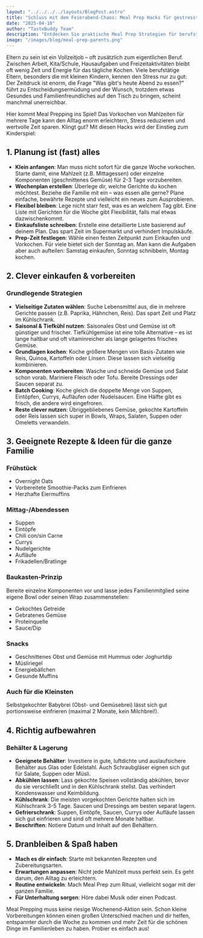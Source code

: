 ```yaml
---
layout: "../../../../layouts/BlogPost.astro"
title: "Schluss mit dem Feierabend-Chaos: Meal Prep Hacks für gestresste Eltern"
date: "2025-04-10"
author: "TasteBuddy Team"
description: "Entdecken Sie praktische Meal Prep Strategien für berufstätige Eltern. Lernen Sie, wie Sie mit cleverer Essensvorbereitung Zeit sparen, Stress reduzieren und trotzdem gesunde Mahlzeiten für die ganze Familie zubereiten können."
image: "/images/blog/meal-prep-parents.png"
---
```


Eltern zu sein ist ein Vollzeitjob – oft zusätzlich zum eigentlichen Beruf. Zwischen Arbeit, Kita/Schule, Hausaufgaben und Freizeitaktivitäten bleibt oft wenig Zeit und Energie für das tägliche Kochen. Viele berufstätige Eltern, besonders die mit kleinen Kindern, kennen den Stress nur zu gut: Der Zeitdruck ist enorm, die Frage "Was gibt's heute Abend zu essen?" führt zu Entscheidungsermüdung und der Wunsch, trotzdem etwas Gesundes und Familienfreundliches auf den Tisch zu bringen, scheint manchmal unerreichbar.

Hier kommt Meal Prepping ins Spiel! Das Vorkochen von Mahlzeiten für mehrere Tage kann den Alltag enorm erleichtern, Stress reduzieren und wertvolle Zeit sparen. Klingt gut? Mit diesen Hacks wird der Einstieg zum Kinderspiel:

## 1. Planung ist (fast) alles

- **Klein anfangen**: Man muss nicht sofort für die ganze Woche vorkochen. Starte damit, eine Mahlzeit (z.B. Mittagessen) oder einzelne Komponenten (geschnittenes Gemüse) für 2-3 Tage vorzubereiten.
- **Wochenplan erstellen**: Überlege dir, welche Gerichte du kochen möchtest. Beziehe die Familie mit ein – was essen alle gerne? Plane einfache, bewährte Rezepte und vielleicht ein neues zum Ausprobieren.
- **Flexibel bleiben**: Lege nicht starr fest, was es an welchem Tag gibt. Eine Liste mit Gerichten für die Woche gibt Flexibilität, falls mal etwas dazwischenkommt.
- **Einkaufsliste schreiben**: Erstelle eine detaillierte Liste basierend auf deinem Plan. Das spart Zeit im Supermarkt und verhindert Impulskäufe.
- **Prep-Zeit festlegen**: Wähle einen festen Zeitpunkt zum Einkaufen und Vorkochen. Für viele bietet sich der Sonntag an. Man kann die Aufgaben aber auch aufteilen: Samstag einkaufen, Sonntag schnibbeln, Montag kochen.

## 2. Clever einkaufen & vorbereiten

### Grundlegende Strategien
- **Vielseitige Zutaten wählen**: Suche Lebensmittel aus, die in mehrere Gerichte passen (z.B. Paprika, Hähnchen, Reis). Das spart Zeit und Platz im Kühlschrank.
- **Saisonal & Tiefkühl nutzen**: Saisonales Obst und Gemüse ist oft günstiger und frischer. Tiefkühlgemüse ist eine tolle Alternative – es ist lange haltbar und oft vitaminreicher als lange gelagertes frisches Gemüse.
- **Grundlagen kochen**: Koche größere Mengen von Basis-Zutaten wie Reis, Quinoa, Kartoffeln oder Linsen. Diese lassen sich vielseitig kombinieren.
- **Komponenten vorbereiten**: Wasche und schneide Gemüse und Salat schon vorab. Mariniere Fleisch oder Tofu. Bereite Dressings oder Saucen separat zu.
- **Batch Cooking**: Koche gleich die doppelte Menge von Suppen, Eintöpfen, Currys, Aufläufen oder Nudelsaucen. Eine Hälfte gibt es frisch, die andere wird eingefroren.
- **Reste clever nutzen**: Übriggebliebenes Gemüse, gekochte Kartoffeln oder Reis lassen sich super in Bowls, Wraps, Salaten, Suppen oder Omeletts verwandeln.

## 3. Geeignete Rezepte & Ideen für die ganze Familie

### Frühstück
- Overnight Oats
- Vorbereitete Smoothie-Packs zum Einfrieren
- Herzhafte Eiermuffins

### Mittag-/Abendessen
- Suppen
- Eintöpfe
- Chili con/sin Carne
- Currys
- Nudelgerichte
- Aufläufe
- Frikadellen/Bratlinge

### Baukasten-Prinzip
Bereite einzelne Komponenten vor und lasse jedes Familienmitglied seine eigene Bowl oder seinen Wrap zusammenstellen:
- Gekochtes Getreide
- Gebratenes Gemüse
- Proteinquelle
- Sauce/Dip

### Snacks
- Geschnittenes Obst und Gemüse mit Hummus oder Joghurtdip
- Müsliriegel
- Energiebällchen
- Gesunde Muffins

### Auch für die Kleinsten
Selbstgekochter Babybrei (Obst- und Gemüsebrei) lässt sich gut portionsweise einfrieren (maximal 2 Monate, kein Milchbrei!).

## 4. Richtig aufbewahren

### Behälter & Lagerung
- **Geeignete Behälter**: Investiere in gute, luftdichte und auslaufsichere Behälter aus Glas oder Edelstahl. Auch Schraubgläser eignen sich gut für Salate, Suppen oder Müsli.
- **Abkühlen lassen**: Lass gekochte Speisen vollständig abkühlen, bevor du sie verschließt und in den Kühlschrank stellst. Das verhindert Kondenswasser und Keimbildung.
- **Kühlschrank**: Die meisten vorgekochten Gerichte halten sich im Kühlschrank 3-5 Tage. Saucen und Dressings am besten separat lagern.
- **Gefrierschrank**: Suppen, Eintöpfe, Saucen, Currys oder Aufläufe lassen sich gut einfrieren und sind oft mehrere Monate haltbar.
- **Beschriften**: Notiere Datum und Inhalt auf den Behältern.

## 5. Dranbleiben & Spaß haben

- **Mach es dir einfach**: Starte mit bekannten Rezepten und Zubereitungsarten.
- **Erwartungen anpassen**: Nicht jede Mahlzeit muss perfekt sein. Es geht darum, den Alltag zu erleichtern.
- **Routine entwickeln**: Mach Meal Prep zum Ritual, vielleicht sogar mit der ganzen Familie.
- **Für Unterhaltung sorgen**: Höre dabei Musik oder einen Podcast.

Meal Prepping muss keine riesige Wochenend-Aktion sein. Schon kleine Vorbereitungen können einen großen Unterschied machen und dir helfen, entspannter durch die Woche zu kommen und mehr Zeit für die schönen Dinge im Familienleben zu haben. Probier es einfach aus! 